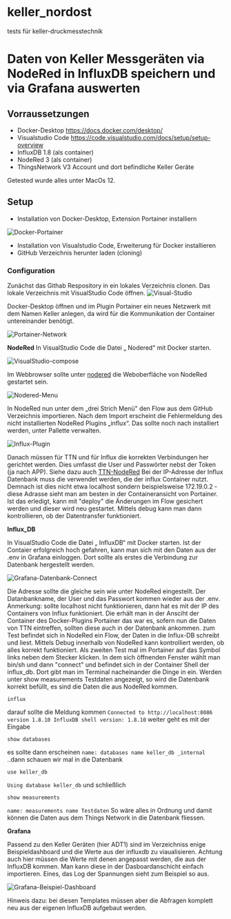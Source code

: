 # keller_nordost
tests für keller-druckmesstechnik
# Daten von Keller Messgeräten via NodeRed in InfluxDB speichern und via Grafana auswerten


## Vorraussetzungen
* Docker-Desktop https://docs.docker.com/desktop/
* Visualstudio Code https://code.visualstudio.com/docs/setup/setup-overview
* InfluxDB 1.8 (als container)
* NodeRed 3 (als container)
* ThingsNetwork V3 Account und dort befindliche Keller Geräte

Getested wurde alles unter MacOs 12.

## Setup
* Installation von Docker-Desktop, Extension Portainer installiern 

![Docker-Portainer](https://raw.githubusercontent.com/sirdrake51/keller_nordost/master/docker-portainer-extension.png)

* Installation von Visualstudio Code, Erweiterung für Docker installieren
* GitHub Verzeichnis herunter laden (cloning)

### Configuration

Zunächst das Githab Respository in ein lokales Verzeichnis clonen.
Das lokale Verzeichnis mit VisualStudio Code öffnen.
![Visual-Studio](https://raw.githubusercontent.com/sirdrake51/keller_nordost/master/visualstudio.png)

Docker-Desktop öffnen und im Plugin Portainer ein neues Netzwerk mit dem Namen Keller anlegen, da wird für die Kommunikation der Container untereinander benötigt.

![Portainer-Network](https://raw.githubusercontent.com/sirdrake51/keller_nordost/master/portainer-network.png)

**NodeRed**
In VisualStudio Code die Datei „ Nodered“ mit Docker starten.

![VisualStudio-compose](https://raw.githubusercontent.com/sirdrake51/keller_nordost/master/visualstudio-compose.png)

Im Webbrowser sollte unter [nodered](http://localhost:1880) die Weboberfläche von NodeRed gestartet sein.

![Nodered-Menu](https://raw.githubusercontent.com/sirdrake51/keller_nordost/master/nodered/nodered-menu.png)

In NodeRed nun unter dem „drei Strich Menü" den Flow aus dem GitHub Verzeichnis importieren.
Nach dem Import erscheint die Fehlermeldung des nicht installierten NodeRed Plugins „influx“.  Das sollte noch nach installiert werden, unter Pallette verwalten.

![Influx-Plugin](https://raw.githubusercontent.com/sirdrake51/keller_nordost/master/nodered-install-influxdb.png)

Danach müssen für TTN und für Influx die korrekten Verbindungen her gerichtet werden. Dies umfasst die User und Passwörter nebst der Token (ja nach APP). Siehe dazu auch
[TTN-NodeRed](https://www.thethingsindustries.com/docs/integrations/node-red/)
Bei der IP-Adresse der Influx Datenbank muss die verwendet werden, die der influx Container nutzt. Demnach ist dies nicht etwa localhost sondern beispielsweise 172.19.0.2 - diese Adrasse sieht man am besten in der Containeransicht von Portainer.
Ist das erledigt, kann mit "deploy" die Änderungen im Flow gesichert werden und dieser wird neu gestartet. Mittels debug kann man dann kontrollieren, ob der Datentransfer funktioniert.

**Influx_DB**

In VisualStudio Code die Datei „ InfluxDB“ mit Docker starten.
Ist der Contaier erfolgreich hoch gefahren, kann man sich mit den Daten aus der .env in Grafana einloggen. Dort sollte als erstes die Verbindung zur Datenbank hergestellt werden.

![Grafana-Datenbank-Connect](https://raw.githubusercontent.com/sirdrake51/keller_nordost/master/influxdb/grafana-source-connect.png)

Die Adresse sollte die gleiche sein wie unter NodeRed eingestellt. Der Datanbankname, der User und das Passwort kommen wieder aus der .env.
Anmerkung: sollte localhost nicht funktionieren, dann hat es mit der IP des Containers von Influx funktioniert. Die erhält man in der Ansciht der Container des Docker-Plugins Portainer
das war es, sofern nun die Daten von TTN eintreffen, sollten diese auch in der Datenbank ankommen.
zum Test befindet sich in NodeRed ein Flow, der Daten in die Influx-DB schreibt und liest. Mittels Debug innerhalb von NodeRed kann kontrolliert werden, ob alles korrekt funktioniert.
Als zweiten Test mal im Portainer auf das Symbol links neben dem Stecker klicken. In dem sich öffnenden Fenster wählt man bin/sh und dann "connect" und befindet sich in der Container Shell der influx_db.
Dort gibt man im Terminal nacheinander die Dinge in ein. Werden unter show measurements Testdaten angezeigt, so wird die Datenbank korrekt befüllt, es sind die Daten die aus NodeRed kommen.

```
influx
```
darauf sollte die Meldung kommen
``
Connected to http://localhost:8086 version 1.8.10
InfluxDB shell version: 1.8.10
``
weiter geht es mit der Eingabe
```
show databases

```
es sollte dann erscheinen
``
name: databases
name
keller_db
_internal
``
..dann schauen wir mal in die Datenbank
```
use keller_db

```
``
Using database keller_db
``
und schließlich
```
show measurements

```
``
name: measurements
name
Testdaten
``
So wäre alles in Ordnung und damit können die Daten aus dem Things Network in die Datenbank fliessen.

**Grafana**

Passend zu den Keller Geräten (hier ADT1) sind im Verzeichniss enige Beispieldashboard und die Werte aus der influxdb zu viaualisieren. Achtung auch hier müssen die Werte mit denen angepasst werden, die aus der InfluxDB kommen.
Man kann diese in der Dasboardanschicht einfach importieren. Eines, das Log der Spannungen sieht zum Beispiel so aus.

![Grafana-Beispiel-Dashboard](https://raw.githubusercontent.com/sirdrake51/keller_nordost/master/influxdb/grafana-dashboard-adt-volt.png)

Hinweis dazu: bei diesen Templates müssen aber die Abfragen komplett neu aus der eigenen InfluxDB aufgebaut werden. 


